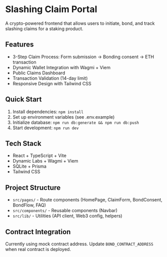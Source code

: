 # Slashing Claim Portal

A crypto-powered frontend that allows users to initiate, bond, and track slashing claims for a staking product.

## Features

- 3-Step Claim Process: Form submission → Bonding consent → ETH transaction
- Dynamic Wallet Integration with Wagmi + Viem  
- Public Claims Dashboard
- Transaction Validation (14-day limit)
- Responsive Design with Tailwind CSS

## Quick Start

1. Install dependencies: `npm install`
2. Set up environment variables (see .env.example)
3. Initialize database: `npm run db:generate && npm run db:push`
4. Start development: `npm run dev`

## Tech Stack

- React + TypeScript + Vite
- Dynamic Labs + Wagmi + Viem
- SQLite + Prisma
- Tailwind CSS

## Project Structure

- `src/pages/` - Route components (HomePage, ClaimForm, BondConsent, BondFlow, FAQ)
- `src/components/` - Reusable components (Navbar)
- `src/lib/` - Utilities (API client, Web3 config, helpers)

## Contract Integration

Currently using mock contract address. Update `BOND_CONTRACT_ADDRESS` when real contract is deployed. 